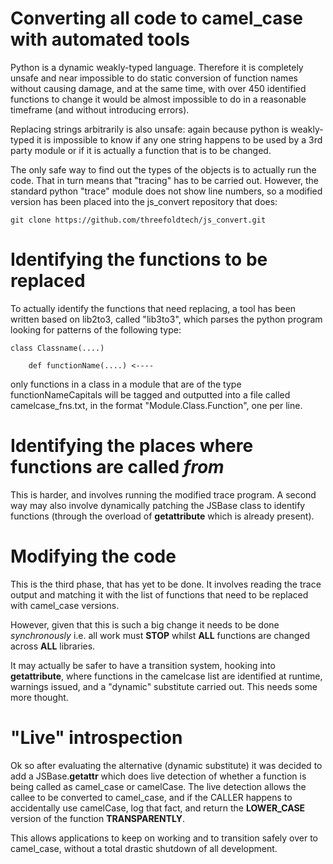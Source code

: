 # Converting all code to camel_case with automated tools

Python is a dynamic weakly-typed language.  Therefore it is completely
unsafe and near impossible to do static conversion of function names
without causing damage, and at the same time, with over 450 identified
functions to change it would be almost impossible to do in a reasonable
timeframe (and without introducing errors).

Replacing strings arbitrarily is also unsafe: again because python is
weakly-typed it is impossible to know if any one string happens to be
used by a 3rd party module or if it is actually a function that is
to be changed.

The only safe way to find out the types of the objects is to actually
run the code.  That in turn means that "tracing" has to be carried out.
However, the standard python "trace" module does not show line numbers,
so a modified version has been placed into the js_convert repository
that does:

    git clone https://github.com/threefoldtech/js_convert.git

# Identifying the functions to be replaced

To actually identify the functions that need replacing, a tool has
been written based on lib2to3, called "lib3to3", which parses the python
program looking for patterns of the following type:

    class Classname(....)

        def functionName(....) <----

only functions in a class in a module that are of the type functionNameCapitals
will be tagged and outputted into a file called camelcase_fns.txt, in the
format "Module.Class.Function", one per line.

# Identifying the places where functions are called *from*

This is harder, and involves running the modified trace program.
A second way may also involve dynamically patching the JSBase class
to identify functions (through the overload of __getattribute__
which is already present).

# Modifying the code

This is the third phase, that has yet to be done.  It involves reading
the trace output and matching it with the list of functions that need
to be replaced with camel_case versions.

However, given that this is such a big change it needs to be done
*synchronously* i.e. all work must **STOP** whilst **ALL** functions
are changed across **ALL** libraries.

It may actually be safer to have a transition system, hooking into
__getattribute__, where functions in the camelcase list are identified
at runtime, warnings issued, and a "dynamic" substitute carried out.
This needs some more thought.

# "Live" introspection

Ok so after evaluating the alternative (dynamic substitute) it was decided
to add a JSBase.__getattr__ which does live detection of whether a
function is being called as camel_case or camelCase.  The live detection
allows the callee to be converted to camel_case, and if the CALLER
happens to accidentally use camelCase, log that fact, and return the
**LOWER_CASE** version of the function **TRANSPARENTLY**.

This allows applications to keep on working and to transition safely
over to camel_case, without a total drastic shutdown of all development.
